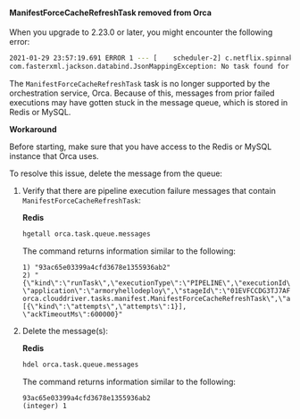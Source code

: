 #### ManifestForceCacheRefreshTask removed from Orca

When you upgrade to 2.23.0 or later, you might encounter the following error:

```bash
2021-01-29 23:57:19.691 ERROR 1 --- [    scheduler-2] c.netflix.spinnaker.q.redis.RedisQueue   : Failed to read message 8f072714f1df6dbf3af93a4f4fe4cae2, requeuing...
com.fasterxml.jackson.databind.JsonMappingException: No task found for 'com.netflix.spinnaker.orca.clouddriver.tasks.manifest.ManifestForceCacheRefreshTask' (through reference chain: com.netflix.spinnaker.orca.q.RunTask["taskType"])
```

The `ManifestForceCacheRefreshTask` task is no longer supported by the orchestration service, Orca. Because of this, messages from prior failed executions may have gotten stuck in the message queue, which is stored in Redis or MySQL.

**Workaround**

Before starting, make sure that you have access to the Redis or MySQL instance that Orca uses.

To resolve this issue, delete the message from the queue:

1. Verify that there are pipeline execution failure messages that contain `ManifestForceCacheRefreshTask`:

   **Redis**
   ```bash
   hgetall orca.task.queue.messages
   ```
   
   The command returns information similar to the following:
   
   ```
   1) "93ac65e03399a4cfd3678e1355936ab2"
   2) "{\"kind\":\"runTask\",\"executionType\":\"PIPELINE\",\"executionId\":\"01EVFCCDG3Q2209E0Z1QTNC0FS\",   \"application\":\"armoryhellodeploy\",\"stageId\":\"01EVFCCDG3TJ7AFPYEJT1N8RDJ\",\"taskId\":\"5\",\"taskType\":\"com.netflix.spinnaker.   orca.clouddriver.tasks.manifest.ManifestForceCacheRefreshTask\",\"attributes\":[{\"kind\":\"attempts\",\"attempts\":1}],   \"ackTimeoutMs\":600000}"

2. Delete the message(s):

   **Redis**
   ```bash
   hdel orca.task.queue.messages 
   ```

   The command returns information similar to the following:

   ```
   93ac65e03399a4cfd3678e1355936ab2
   (integer) 1
   ```